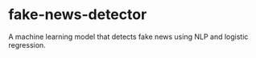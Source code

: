 # fake-news-detector
A machine learning model that detects fake news using NLP and logistic regression.

